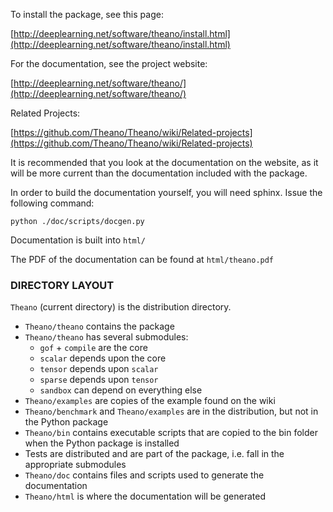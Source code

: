 To install the package, see this page:
   
   [http://deeplearning.net/software/theano/install.html](http://deeplearning.net/software/theano/install.html)

For the documentation, see the project website:

   [http://deeplearning.net/software/theano/](http://deeplearning.net/software/theano/)

Related Projects:

   [https://github.com/Theano/Theano/wiki/Related-projects](https://github.com/Theano/Theano/wiki/Related-projects)

It is recommended that you look at the documentation on the website, as it will be more current than the documentation included with the package.

In order to build the documentation yourself, you will need sphinx. Issue the following command:

```
python ./doc/scripts/docgen.py
```

Documentation is built into `html/`

The PDF of the documentation can be found at `html/theano.pdf`


### DIRECTORY LAYOUT

`Theano` (current directory) is the distribution directory.

 * `Theano/theano` contains the package
 * `Theano/theano` has several submodules:
   * `gof` + `compile` are the core
   * `scalar` depends upon the core
   * `tensor` depends upon `scalar`
   * `sparse` depends upon `tensor`
   * `sandbox` can depend on everything else
 * `Theano/examples` are copies of the example found on the wiki
 * `Theano/benchmark` and `Theano/examples` are in the distribution, but not in
      the Python package
 * `Theano/bin` contains executable scripts that are copied to the bin folder
      when the Python package is installed
 * Tests are distributed and are part of the package, i.e. fall in
    the appropriate submodules
 * `Theano/doc` contains files and scripts used to generate the documentation
 * `Theano/html` is where the documentation will be generated
